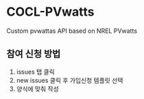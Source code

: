 # COCL-PVwatts
Custom pvwattas API based on NREL PVwatts

## 참여 신청 방법

1. issues 탭 클릭
2. new issues 클릭 후 가입신청 템플릿 선택
3. 양식에 맞춰 작성

